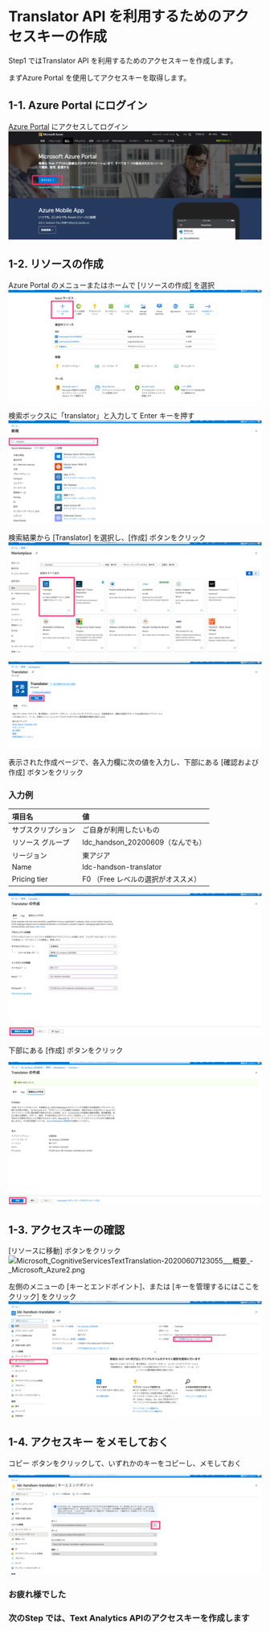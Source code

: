 # Translator API を利用するためのアクセスキーの作成

Step1 ではTranslator API を利用するためのアクセスキーを作成します。

まずAzure Portal を使用してアクセスキーを取得します。

## 1-1. Azure Portal にログイン

[Azure Portal](https://azure.microsoft.com/ja-jp/features/azure-portal/) にアクセスしてログイン
![Azure Portal](https://raw.githubusercontent.com/torisankanasan/katacoda-scenarios/master/SetupAzureAI/images/Microsoft_Azure_Portal___Microsoft_Azure.png)

## 1-2. リソースの作成

Azure Portal のメニューまたはホームで [リソースの作成] を選択
![ホーム_Microsoft_Azure](https://raw.githubusercontent.com/torisankanasan/katacoda-scenarios/master/SetupAzureAI/images/ホーム_Microsoft_Azure.png)

検索ボックスに「translator」と入力して Enter キーを押す
![新規_-_Microsoft_Azure](https://raw.githubusercontent.com/torisankanasan/katacoda-scenarios/master/SetupAzureAI/images/新規_-_Microsoft_Azure.png)

検索結果から [Translator] を選択し、[作成] ボタンをクリック
![Marketplace_-_Microsoft_Azure](https://raw.githubusercontent.com/torisankanasan/katacoda-scenarios/master/SetupAzureAI/images/Marketplace_-_Microsoft_Azure.png)

![Translator_Microsoft_Azure](https://raw.githubusercontent.com/torisankanasan/katacoda-scenarios/master/SetupAzureAI/images/Translator_Microsoft_Azure.png)

表示された作成ページで、各入力欄に次の値を入力し、下部にある [確認および作成] ボタンをクリック

### 入力例

|  項目名  |  値  |
| :-- | :-- |
|  サブスクリプション  |  ご自身が利用したいもの  |
|  リソース グループ  |  ldc_handson_20200609（なんでも）  |
|  リージョン  |  東アジア  |
|  Name  |  ldc-handson-translator  |
|  Pricing tier |  F0 （Free レベルの選択がオススメ）  |

![Translator_の作成_-_Microsoft_Azure](https://raw.githubusercontent.com/torisankanasan/katacoda-scenarios/master/SetupAzureAI/images/Translator_の作成_-_Microsoft_Azure.png)

下部にある [作成] ボタンをクリック

![Translator_の確認_Microsoft_Azure](https://raw.githubusercontent.com/torisankanasan/katacoda-scenarios/master/SetupAzureAI/images/Translator_の確認_Microsoft_Azure.png)

## 1-3. アクセスキーの確認

 [リソースに移動] ボタンをクリック
 ![Microsoft_CognitiveServicesTextTranslation-20200607123055___概要_-_Microsoft_Azure2.png](https://raw.githubusercontent.com/torisankanasan/katacoda-scenarios/master/SetupAzureAI/images/Microsoft_CognitiveServicesTextTranslation-20200607132704___概要_-_Microsoft_Azure2.png)

左側のメニューの [キーとエンドポイント]、または [キーを管理するにはここをクリック] をクリック
![ldc-handson-translator_-_Microsoft_Azure](https://raw.githubusercontent.com/torisankanasan/katacoda-scenarios/master/SetupAzureAI/images/ldc-handson-translator_-_Microsoft_Azure.png)

## 1-4. アクセスキー をメモしておく

コピー ボタンをクリックして、いずれかのキーをコピーし、メモしておく

![ldc-handson-translator___キーとエンドポイント_-_Microsoft_Azure](https://raw.githubusercontent.com/torisankanasan/katacoda-scenarios/master/SetupAzureAI/images/ldc-handson-translator___キーとエンドポイント_-_Microsoft_Azure.png)

### お疲れ様でした
### 次のStep では、Text Analytics APIのアクセスキーを作成します